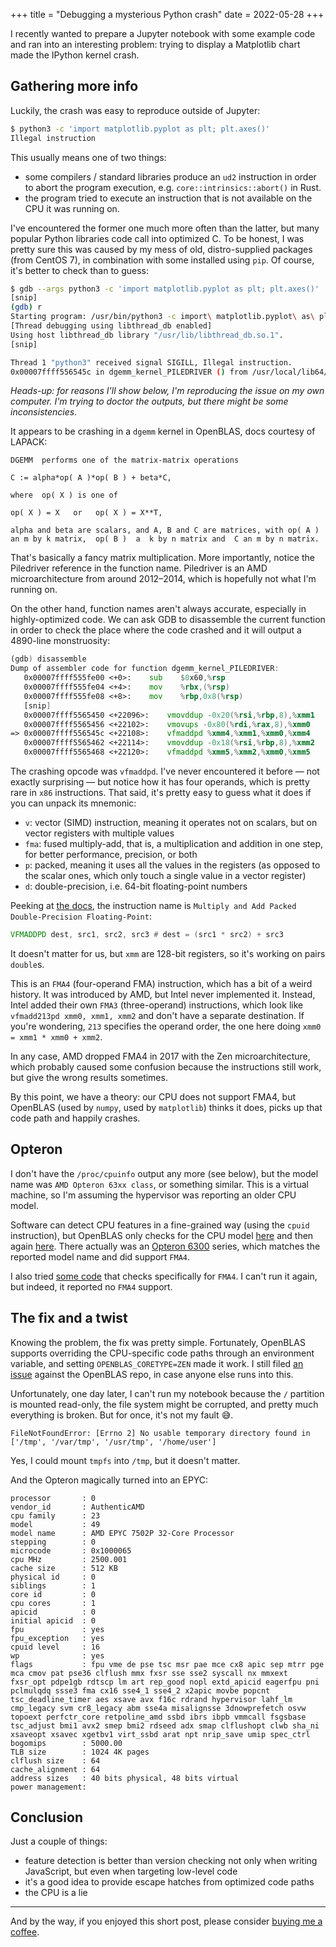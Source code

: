 +++
title = "Debugging a mysterious Python crash"
date = 2022-05-28
+++

I recently wanted to prepare a Jupyter notebook with some example code and ran into an interesting problem: trying to display a Matplotlib chart made the IPython kernel crash.

## Gathering more info

Luckily, the crash was easy to reproduce outside of Jupyter:

```bash
$ python3 -c 'import matplotlib.pyplot as plt; plt.axes()'
Illegal instruction
```

This usually means one of two things:

 - some compilers / standard libraries produce an `ud2` instruction in order to abort the program execution, e.g. `core::intrinsics::abort()` in Rust.
 - the program tried to execute an instruction that is not available on the CPU it was running on.

I've encountered the former one much more often than the latter, but many popular Python libraries code call into optimized C.
To be honest, I was pretty sure this was caused by my mess of old, distro-supplied packages (from CentOS 7), in combination with some installed using `pip`.
Of course, it's better to check than to guess:

```bash
$ gdb --args python3 -c 'import matplotlib.pyplot as plt; plt.axes()'
[snip]
(gdb) r
Starting program: /usr/bin/python3 -c import\ matplotlib.pyplot\ as\ plt\;\ plt.axes\(\)
[Thread debugging using libthread_db enabled]
Using host libthread_db library "/usr/lib/libthread_db.so.1".
[snip]

Thread 1 "python3" received signal SIGILL, Illegal instruction.
0x00007ffff556545c in dgemm_kernel_PILEDRIVER () from /usr/local/lib64/python3.6/site-packages/numpy/core/../../numpy.libs/libopenblasp-r0-8a0c371f.3.13.so
```

_Heads-up: for reasons I'll show below, I'm reproducing the issue on my own computer. I'm trying to doctor the outputs, but there might be some inconsistencies._

It appears to be crashing in a `dgemm` kernel in OpenBLAS, docs courtesy of LAPACK:

```
DGEMM  performs one of the matrix-matrix operations

C := alpha*op( A )*op( B ) + beta*C,

where  op( X ) is one of

op( X ) = X   or   op( X ) = X**T,

alpha and beta are scalars, and A, B and C are matrices, with op( A )
an m by k matrix,  op( B )  a  k by n matrix and  C an m by n matrix.
```

That's basically a fancy matrix multiplication.
More importantly, notice the Piledriver reference in the function name.
Piledriver is an AMD microarchitecture from around 2012&ndash;2014, which is hopefully not what I'm running on.

On the other hand, function names aren't always accurate, especially in highly-optimized code.
We can ask GDB to disassemble the current function in order to check the place where the code crashed and it will output a 4890-line monstruosity:

```asm
(gdb) disassemble
Dump of assembler code for function dgemm_kernel_PILEDRIVER:
   0x00007ffff555fe00 <+0>:    sub    $0x60,%rsp
   0x00007ffff555fe04 <+4>:    mov    %rbx,(%rsp)
   0x00007ffff555fe08 <+8>:    mov    %rbp,0x8(%rsp)
   [snip]
   0x00007ffff5565450 <+22096>:    vmovddup -0x20(%rsi,%rbp,8),%xmm1
   0x00007ffff5565456 <+22102>:    vmovups -0x80(%rdi,%rax,8),%xmm0
=> 0x00007ffff556545c <+22108>:    vfmaddpd %xmm4,%xmm1,%xmm0,%xmm4
   0x00007ffff5565462 <+22114>:    vmovddup -0x18(%rsi,%rbp,8),%xmm2
   0x00007ffff5565468 <+22120>:    vfmaddpd %xmm5,%xmm2,%xmm0,%xmm5
```

The crashing opcode was `vfmaddpd`.
I've never encountered it before &mdash; not exactly surprising &mdash; but notice how it has four operands, which is pretty rare in `x86` instructions.
That said, it's pretty easy to guess what it does if you can unpack its mnemonic:

 - `v`: vector (SIMD) instruction, meaning it operates not on scalars, but on vector registers with multiple values
 - `fma`: fused multiply-add, that is, a multiplication and addition in one step, for better performance, precision, or both
 - `p`: packed, meaning it uses all the values in the registers (as opposed to the scalar ones, which only touch a single value in a vector register)
 - `d`: double-precision, i.e. 64-bit floating-point numbers

Peeking at [the docs](https://www.amd.com/system/files/TechDocs/43479.pdf), the instruction name is `Multiply and Add Packed Double-Precision Floating-Point`:

```asm
VFMADDPD dest, src1, src2, src3 # dest = (src1 * src2) + src3
```

It doesn't matter for us, but `xmm` are 128-bit registers, so it's working on pairs `double`s.

This is an `FMA4` (four-operand FMA) instruction, which has a bit of a weird history.
It was introduced by AMD, but Intel never implemented it.
Instead, Intel added their own `FMA3` (three-operand) instructions, which look like `vfmadd213pd xmm0, xmm1, xmm2` and don't have a separate destination.
If you're wondering, `213` specifies the operand order, the one here doing `xmm0 = xmm1 * xmm0 + xmm2`.

In any case, AMD dropped FMA4 in 2017 with the Zen microarchitecture, which probably caused some confusion because the instructions still work, but give the wrong results sometimes.

By this point, we have a theory: our CPU does not support FMA4, but OpenBLAS (used by `numpy`, used by `matplotlib`) thinks it does, picks up that code path and happily crashes.

## Opteron

I don't have the `/proc/cpuinfo` output any more (see below), but the model name was `AMD Opteron 63xx class`, or something similar.
This is a virtual machine, so I'm assuming the hypervisor was reporting an older CPU model.

Software can detect CPU features in a fine-grained way (using the `cpuid` instruction), but OpenBLAS only checks for the CPU model [here](https://github.com/xianyi/OpenBLAS/blob/d33fc32cf30cf1262030c93fa44c72ca8ab27681/cpuid_x86.c#L1288-L1327) and then again [here](https://github.com/xianyi/OpenBLAS/blob/d33fc32cf30cf1262030c93fa44c72ca8ab27681/driver/others/dynamic.c#L353-L385).
There actually was an [Opteron 6300](https://en.wikipedia.org/wiki/List_of_AMD_Opteron_processors#3300-,_4300-_&_6300-series_Opterons) series, which matches the reported model name and did support `FMA4`.

I also tried [some code](https://gist.github.com/rindeal/81198b1cf8f55c356743#file-cpuid-dump2-c) that checks specifically for `FMA4`.
I can't run it again, but indeed, it reported no `FMA4` support.

## The fix and a twist

Knowing the problem, the fix was pretty simple.
Fortunately, OpenBLAS supports overriding the CPU-specific code paths through an environment variable, and setting `OPENBLAS_CORETYPE=ZEN` made it work.
I still filed [an issue](https://github.com/xianyi/OpenBLAS/issues/3638) against the OpenBLAS repo,
in case anyone else runs into this.

Unfortunately, one day later, I can't run my notebook because the `/` partition is mounted read-only, the file system might be corrupted, and pretty much everything is broken. But for once, it's not my fault 😅.

```
FileNotFoundError: [Errno 2] No usable temporary directory found in ['/tmp', '/var/tmp', '/usr/tmp', '/home/user']
```

Yes, I could mount `tmpfs` into `/tmp`, but it doesn't matter.

And the Opteron magically turned into an EPYC:

```
processor       : 0
vendor_id       : AuthenticAMD
cpu family      : 23
model           : 49
model name      : AMD EPYC 7502P 32-Core Processor
stepping        : 0
microcode       : 0x1000065
cpu MHz         : 2500.001
cache size      : 512 KB
physical id     : 0
siblings        : 1
core id         : 0
cpu cores       : 1
apicid          : 0
initial apicid  : 0
fpu             : yes
fpu_exception   : yes
cpuid level     : 16
wp              : yes
flags           : fpu vme de pse tsc msr pae mce cx8 apic sep mtrr pge mca cmov pat pse36 clflush mmx fxsr sse sse2 syscall nx mmxext fxsr_opt pdpe1gb rdtscp lm art rep_good nopl extd_apicid eagerfpu pni pclmulqdq ssse3 fma cx16 sse4_1 sse4_2 x2apic movbe popcnt tsc_deadline_timer aes xsave avx f16c rdrand hypervisor lahf_lm cmp_legacy svm cr8_legacy abm sse4a misalignsse 3dnowprefetch osvw topoext perfctr_core retpoline_amd ssbd ibrs ibpb vmmcall fsgsbase tsc_adjust bmi1 avx2 smep bmi2 rdseed adx smap clflushopt clwb sha_ni xsaveopt xsavec xgetbv1 virt_ssbd arat npt nrip_save umip spec_ctrl
bogomips        : 5000.00
TLB size        : 1024 4K pages
clflush size    : 64
cache_alignment : 64
address sizes   : 40 bits physical, 48 bits virtual
power management:
```

## Conclusion

Just a couple of things:

 - feature detection is better than version checking not only when writing JavaScript, but even when targeting low-level code
 - it's a good idea to provide escape hatches from optimized code paths
 - the CPU is a lie

---

And by the way, if you enjoyed this short post, please consider [buying me a coffee](https://www.buymeacoffee.com/lnicolaq).
